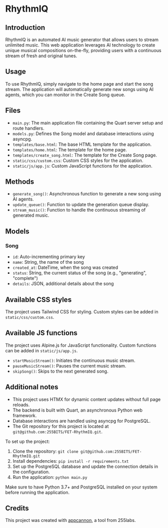 # RhythmIQ

## Introduction

RhythmIQ is an automated AI music generator that allows users to stream unlimited music. This web application leverages AI technology to create unique musical compositions on-the-fly, providing users with a continuous stream of fresh and original tunes.

## Usage

To use RhythmIQ, simply navigate to the home page and start the song stream. The application will automatically generate new songs using AI agents, which you can monitor in the Create Song queue.

## Files

- `main.py`: The main application file containing the Quart server setup and route handlers.
- `models.py`: Defines the Song model and database interactions using asyncpg.
- `templates/base.html`: The base HTML template for the application.
- `templates/home.html`: The template for the home page.
- `templates/create_song.html`: The template for the Create Song page.
- `static/css/custom.css`: Custom CSS styles for the application.
- `static/js/app.js`: Custom JavaScript functions for the application.

## Methods

- `generate_song()`: Asynchronous function to generate a new song using AI agents.
- `update_queue()`: Function to update the generation queue display.
- `stream_music()`: Function to handle the continuous streaming of generated music.

## Models

### Song

- `id`: Auto-incrementing primary key
- `name`: String, the name of the song
- `created_at`: DateTime, when the song was created
- `status`: String, the current status of the song (e.g., "generating", "complete")
- `details`: JSON, additional details about the song

## Available CSS styles

The project uses Tailwind CSS for styling. Custom styles can be added in `static/css/custom.css`.

## Available JS functions

The project uses Alpine.js for JavaScript functionality. Custom functions can be added in `static/js/app.js`.

- `startMusicStream()`: Initiates the continuous music stream.
- `pauseMusicStream()`: Pauses the current music stream.
- `skipSong()`: Skips to the next generated song.

## Additional notes

- This project uses HTMX for dynamic content updates without full page reloads.
- The backend is built with Quart, an asynchronous Python web framework.
- Database interactions are handled using asyncpg for PostgreSQL.
- The Git repository for this project is located at `git@github.com:255BITS/FET-RhythmIQ.git`.

To set up the project:

1. Clone the repository: `git clone git@github.com:255BITS/FET-RhythmIQ.git`
2. Install dependencies: `pip install -r requirements.txt`
3. Set up the PostgreSQL database and update the connection details in the configuration.
4. Run the application: `python main.py`

Make sure to have Python 3.7+ and PostgreSQL installed on your system before running the application.

## Credits

This project was created with [appcannon](https://github.com/255BITS/appcannon), a tool from 255labs.
